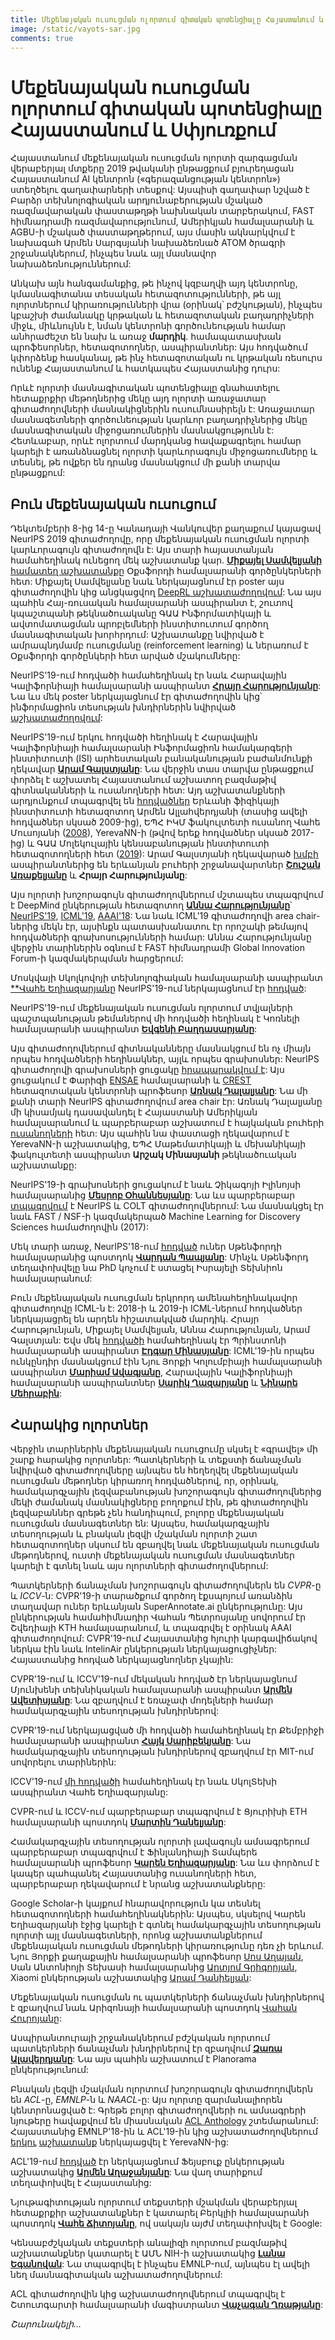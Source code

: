 ```yaml
---
title: Մեքենայական ուսուցման ոլորտում գիտական պոտենցիալը Հայաստանում և Սփյուռքում
image: /static/vayots-sar.jpg
comments: true
---
```


# Մեքենայական ուսուցման ոլորտում գիտական պոտենցիալը Հայաստանում և Սփյուռքում

Հայաստանում մեքենայական ուսուցման ոլորտի զարգացման վերաբերյալ մտքերը 2019 թվականի ընթացքում բյուրեղացան Հայաստանում AI կենտրոն («գերազանցության կենտրոն») ստեղծելու գաղափարների տեսքով: Այսպիսի գաղափար նշված է Բարձր տեխնոլոգիական արդյունաբերության մշակած ռազմավարական փաստաթղթի նախնական տարբերակում, FAST հիմնադրամի ռազմավարությունում, Ամերիկյան համալսարանի և AGBU-ի մշակած փաստաթղթերում, այս մասին ակնարկվում է նախագահ Արմեն Սարգսյանի նախաձեռնած ATOM ծրագրի շրջանակներում, ինչպես նաև այլ մասնավոր նախաձեռնություններում:

Անկախ այն հանգամանքից, թե ինչով կզբաղվի այդ կենտրոնը, կմասնագիտանա տեսական հետազոտությունների, թե այլ ոլորտներում կիրառությունների վրա (օրինակ՝ բժշկության), ինչպես կբաշխի ժամանակը կրթական և հետազոտական բաղադրիչների միջև, միևնույնն է, նման կենտրոնի գործունեության համար անհրաժեշտ են նախ և առաջ **մարդիկ**․ համապատասխան պրոֆեսորներ, հետազոտողներ, ասպիրանտներ: Այս հոդվածում կփորձենք հասկանալ, թե ինչ հետազոտական ու կրթական ռեսուրս ունենք Հայաստանում և հատկապես Հայաստանից դուրս:

Որևէ ոլորտի մասնագիտական պոտենցիալը գնահատելու հետաքրքիր մեթոդներից մեկը այդ ոլորտի առաջատար գիտաժողովների մասնակիցներին ուսումնասիրելն է: Առաջատար մասնագետների գործունեության կարևոր բաղադրիչներից մեկը մասնագիտական միջոցառումներին մասնակցությունն է: Հետևաբար, որևէ ոլորտում մարդկանց հավաքագրելու համար կարելի է առանձնացնել ոլորտի կարևորագույն միջոցառումները և տեսնել, թե ովքեր են դրանց մասնակցում մի քանի տարվա ընթացքում:

## Բուն մեքենայական ուսուցում

Դեկտեմբերի 8-ից 14-ը Կանադայի Վանկուվեր քաղաքում կայացավ NeurIPS 2019 գիտաժողովը, որը մեքենայական ուսուցման ոլորտի կարևորագույն գիտաժողովն է: Այս տարի հայաստանյան համահեղինակ ունեցող մեկ աշխատանք կար․ [**Միքայել Սամվելյանի**](https://scholar.google.com/citations?user=2Qs19WAAAAAJ&hl=en&oi=ao) [համատեղ աշխատանքը](http://papers.nips.cc/paper/8978-maven-multi-agent-variational-exploration) Օքսֆորդի համալսարանի գործընկերների հետ: Միքայել Սամվելյանը նաև ներկայացնում էր poster այս գիտաժողովին կից անցկացվող [DeepRL աշխատաժողովում](https://sites.google.com/view/deep-rl-workshop-neurips-2019/home): Նա այս պահին Հայ-ռուսական համալսարանի ասպիրանտ է, շուտով կպաշտպանի թեկնածուականը ԳԱԱ Ինֆորմատիկայի և ավտոմատացման պրոբլեմների ինստիտուտում գործող մասնագիտական խորհրդում: Աշխատանքը նվիրված է ամրապնդմամբ ուսուցմանը (reinforcement learning) և ներառում է Օքսֆորդի գործընկերի հետ արված մշակումները:

NeurIPS'19-ում հոդվածի համահեղինակ էր նաև Հարավային Կալիֆորնիայի համալսարանի ասպիրանտ [**Հրայր Հարությունյանը**](https://scholar.google.com/citations?user=GaCGz8wAAAAJ&hl=en&oi=ao): Նա ևս մեկ poster ներկայացնում էր գիտաժողովին կից՝ ինֆորմացիոն տեսության խնդիրներին նվիրված [աշխատաժողովում](https://sites.google.com/view/itml19/home):

NeurIPS'19-ում երկու հոդվածի հեղինակ է Հարավային Կալիֆորնիայի համալսարանի Ինֆորմացիոն համակարգերի ինստիտուտի (ISI) արհեստական բանականության բաժանմունքի ղեկավար [**Արամ Գալստյանը**](https://www.isi.edu/people/galstyan/about): Նա վերջին տաս տարվա ընթացքում փորձել է աշխատել Հայաստանում աշխատող բազմաթիվ գիտնականների և ուսանողների հետ: Այդ աշխատանքների արդյունքում տպագրվել են [հոդվածներ](https://scholar.google.com/citations?hl=en&user=rJTwW0MAAAAJ&view_op=list_works&sortby=pubdate) Երևանի ֆիզիկայի ինստիտուտի հետազոտող Արմեն Ալլահվերդյանի (տասից ավելի հոդվածներ սկսած 2009-ից), ԵՊՀ ԻԿՄ ֆակուլտետի ուսանող Վահե Մուսոյանի ([2008](https://journals.aps.org/pre/abstract/10.1103/PhysRevE.79.056102)), YerevaNN-ի (թվով երեք հոդվածներ սկսած 2017-ից) և ԳԱԱ Մոլեկուլային կենսաբանության ինստիտուտի հետազոտողների հետ ([2019]()): Արամ Գալստյանի ղեկավարած [խմբի](https://minds.isi.edu/#ppl) ասպիրանտներից են երևանյան բուհերի շրջանավարտներ [**Շուշան Առաքելյանը**](https://scholar.google.com/citations?hl=en&user=xqZY5lMAAAAJ) և **Հրայր Հարությունյանը**:

Այս ոլորտի խոշորագույն գիտաժողովներում մշտապես տպագրվում է DeepMind ընկերության հետազոտող [**Աննա Հարությունյանը**](https://scholar.google.com/citations?user=Pon8OksAAAAJ&hl=en&oi=ao)՝ [NeurIPS'19](https://scholar.google.com/citations?user=Pon8OksAAAAJ&hl=en&oi=ao), [ICML'19](http://proceedings.mlr.press/v97/harutyunyan19a.html), [AAAI'18](https://www.aaai.org/ocs/index.php/AAAI/AAAI18/paper/viewPaper/16907): Նա նաև ICML'19 գիտաժողովի area chair-ներից մեկն էր, այսինքն պատասխանատու էր որոշակի թեմայով հոդվածների գրախոսությունների համար: Աննա Հարությունյանը վերջին տարիներին օգնում է FAST հիմնադրամի Global Innovation Forum-ի կազմակերպման հարցերում: 

Մոսկվայի Սկոլկովոյի տեխնոլոգիական համալսարանի ասպիրանտ [**Վահե Եղիազարյանը](https://scholar.google.ru/citations?user=Bktg6JEAAAAJ&hl=ru) NeurIPS'19-ում ներկայացնում էր [հոդված](http://papers.nips.cc/paper/8914-beyond-vector-spaces-compact-data-representation-as-differentiable-weighted-graphs): 

NeurIPS'19-ում մեքենայական ուսուցման ոլորտում տվյալների պաշտպանության թեմաներով մի հոդվածի հեղինակ է Կոռնելի համալսարանի ասպիրանտ [**Եվգենի Բաղդասարյանը**](https://scholar.google.com/citations?user=_MfoOC8AAAAJ&hl=en):

Այս գիտաժողովներում գիտնականները մասնակցում են ոչ միայն որպես հոդվածների հեղինակներ, այլև որպես գրախոսներ: NeurIPS գիտաժողովի գրախոսների ցուցակը [հրապարակվում է](https://nips.cc/Conferences/2019/Reviewers): Այս ցուցակում է Փարիզի [ENSAE](https://en.wikipedia.org/wiki/ENSAE_ParisTech) համալսարանի և [CREST](https://en.wikipedia.org/wiki/Center_for_Research_in_Economics_and_Statistics) հետազոտական կենտրոնի պրոֆեսոր [**Առնակ Դալալյանը**](http://www.arnak-dalalyan.fr/): Նա մի քանի տարի NeurIPS գիտաժողովում area chair էր: Առնակ Դալալյանը մի կիսամյակ դասավանդել է Հայաստանի Ամերիկյան համալսարանում և պարբերաբար աշխատում է հայկական բուհերի [ուսանողների](https://scholar.google.com/citations?user=1-_KDtoAAAAJ&hl=en) հետ: Այս պահին նա փաստացի ղեկավարում է YerevaNN-ի աշխատակից, ԵՊՀ Մաթեմատիկայի և մեխանիկայի ֆակուլտետի ասպիրանտ **Արշակ Մինասյանի** թեկնածուական աշխատանքը:

NeurIPS'19-ի գրախոսների ցուցակում է նաև Չիկագոյի Իլինոյսի համալսարանից [**Մեսրոբ Օհաննեսյանը**](https://sites.google.com/site/mesrob/home/): Նա ևս պարբերաբար [տպագրվում](https://scholar.google.com/citations?hl=en&user=pswXDJgAAAAJ&view_op=list_works&sortby=pubdate) է NeurIPS և COLT գիտաժողովներում: Նա մասնակցել էր նաև FAST / NSF-ի կազմակերպած Machine Learning for Discovery Sciences համաժողովին (2017):

Մեկ տարի առաջ, NeurIPS'18-ում [հոդված](http://papers.nips.cc/paper/8166-neural-proximal-gradient-descent-for-compressive-imaging) ուներ Սթենֆորդի համալսարանից պոստդոկ [**Վարդան Պապյանը**](https://sites.google.com/view/vardan-papyan/home): Մինչև Սթենֆորդ տեղափոխվելը նա PhD կոչում է ստացել Իսրայելի Տեխնիոն համալսարանում:

Բուն մեքենայական ուսուցման երկրորդ ամենահեղինակավոր գիտաժողովը ICML-ն է: 2018-ի և 2019-ի ICML-ներում հոդվածներ ներկայացրել են արդեն հիշատակված մարդիկ․ Հրայր Հարությունյան, Միքայել Սամվելյան, Աննա Հարությունյան, Արամ Գալստյան: Եվս մեկ [հոդվածի](http://proceedings.mlr.press/v97/tavares19a.html) համահեղինակ էր Պրինստոնի համալսարանի ասպիրանտ [**Էդգար Մինասյանը**](https://theory.cs.princeton.edu/PeoplePages/Students.html): ICML'19-ին որպես ունկընդիր մասնակցում էին Նյու Յորքի Կոլումբիայի համալսարանի ասպիրանտ [**Մարիամ Ավագյանը**](https://www.mariam-avagyan.com/), Հարավային Կալիֆորնիայի համալսարանի ասպիրանտներ [**Սարիկ Ղազարյանը**]() և [**Նինարե Մեհրաբին**](https://scholar.google.com/citations?hl=en&user=1R3XgHQAAAAJ): 


## Հարակից ոլորտներ

Վերջին տարիներին մեքենայական ուսուցումը սկսել է «գրավել» մի շարք հարակից ոլորտներ: Պատկերների և տեքստի ճանաչման նվիրված գիտաժողովները այնպես են հեղեղվել մեքենայական ուսուցման մեթոդներ կիրառող հոդվածներով, որ, օրինակ, համակարգչային լեզվաբանության խոշորագույն գիտաժողովներից մեկի ժամանակ մասնակիցները բողոքում էին, թե գիտաժողովին լեզվաբաններ գրեթե չեն հանդիպում, բոլորը մեքենայական ուսուցման մասնագետներ են: Այսպես, համակարգչային տեսողության և բնական լեզվի մշակման ոլորտի շատ հետազոտողներ սկսում են զբաղվել նաև մեքենայական ուսուցման մեթոդներով, ուստի մեքենայական ուսուցման մասնագետներ կարելի է գտնել նաև այս ոլորտների գիտաժողովներում:

Պատկերների ճանաչման խոշորագույն գիտաժողովներն են *CVPR*-ը և *ICCV*-ն: CVPR'19-ի տարածքում գործող էքսպոյում առանձին տաղավար ուներ երևանյան SuperAnnotate.ai ընկերությունը: Այս ընկերության համահիմնադիր Վահան Պետրոսյանը սովորում էր Շվեդիայի KTH համալսարանում, և տպագրվել է օրինակ AAAI գիտաժողովում: CVPR'19-ում Հայաստանից հյուրի կարգավիճակով ներկա էին նաև IntelinAir ընկերության ներկայացուցիչներ: Հայաստանից հոդված ներկայացնողներ չկային:

CVPR'19-ում և ICCV'19-ում մեկական հոդված էր ներկայացնում Մյունխենի տեխնիկական համալսարանի ասպիրանտ [**Արմեն Ավետիսյանը**](https://scholar.google.de/citations?user=Ta4TDJoAAAAJ&hl=en&): Նա զբաղվում է եռաչափ մոդելների համար համակարգչային տեսողության խնդիրներով:

CVPR'19-ում ներկայացված մի հոդվածի համահեղինակ էր Քեմբրիջի համալսարանի ասպիրանտ [**Հայկ Սարիբեկյանը**](https://www.researchgate.net/scientific-contributions/2119118445_Hayk_Saribekyan): Նա համակարգչային տեսողության խնդիրներով զբաղվում էր MIT-ում սովորելու տարիներին:

ICCV'19-ում [մի հոդվածի](http://openaccess.thecvf.com/content_ICCV_2019/html/Voynov_Perceptual_Deep_Depth_Super-Resolution_ICCV_2019_paper.html) համահեղինակ էր նաև ՍկոլՏեխի ասպիրանտ Վահե Եղիազարյանը:

CVPR-ում և ICCV-ում պարբերաբար տպագրվում է Ցյուրիխի ETH համալսարանի պոստդոկ [**Մարտին Դանելյանը**](https://scholar.google.com/citations?hl=sv&user=NCSSpMkAAAAJ&view_op=list_works&sortby=pubdate):

Համակարգչային տեսողության ոլորտի լավագույն ամսագրերում պարբերաբար տպագրվում է Ֆինլանդիայի Տամպերե համալսարանի պրոֆեսոր [**Կարեն Եղիազարյանը**](https://scholar.google.com/citations?user=PzvGG50AAAAJ&hl=en): Նա ևս փորձում է կապեր պահպանել Հայաստանից ուսանողների հետ, պարբերաբար ղեկավարում է նրանց աշխատանքները: 

Google Scholar-ի կայքում հնարավորություն կա տեսնել հետազոտողների համահեղինակներին: Այսպես, սկսելով Կարեն Եղիազարյանի էջից կարելի է գտնել համակարգչային տեսողության ոլորտի այլ մասնագետների, որոնց աշխատանքներում մեքենայական ուսուցման մեթոդների կիրառությունը դեռ չի երևում․ Նյու Յորքի քաղաքային համալսարանի պրոֆեսոր [Սոս Աղայան](https://scholar.google.com/citations?user=FazfMZMAAAAJ&hl=en), Սան Անտոնիոյի Տեխասի համալսարանից [Արտյոմ Գրիգորյան](https://scholar.google.com/citations?user=SXPJbO4AAAAJ&hl=en), Xiaomi ընկերության աշխատակից [Արամ Դանիելյան](https://scholar.google.com/citations?user=F5BEZAYAAAAJ&hl=en): 

Մեքենայական ուսուցման ու պատկերների ճանաչման խնդիրներով է զբաղվում նաև Արիզոնայի համալսարանի պոստդոկ [Վահան Հուրոյանը](https://scholar.google.com/citations?hl=en&user=ZWj2xyAAAAAJ&view_op=list_works&sortby=pubdate):

Ասպիրանտուրայի շրջանակներում բժշկական ոլորտում պատկերների ճանաչման խնդիրներով էր զբաղվում [**Զառա Ալավերդյանը**](https://scholar.google.fr/citations?user=GvqyjOwAAAAJ&hl=en): Նա այս պահին աշխատում է Planorama ընկերությունում:

Բնական լեզվի մշակման ոլորտում խոշորագույն գիտաժողովներն են *ACL*-ը, *EMNLP*-ն և *NAACL*-ը: Այս ոլորտը զարմանալիորեն կենտրոնացված է: Գրեթե բոլոր գիտաժողովների ու ամսագրերի նյութերը հավաքվում են միասնական [ACL Anthology](https://www.aclweb.org/anthology/) շտեմարանում: Հայաստանից EMNLP'18-ին և ACL'19-ին կից աշխատաժողովներում [երկու](https://www.aclweb.org/anthology/K18-2018/) [աշխատանք](https://www.aclweb.org/anthology/W19-5019/) ներկայացվել է YerevaNN-ից:

ACL'19-ում [հոդված](https://www.aclweb.org/anthology/P19-1395/) էր ներկայացնում Ֆեյսբուք ընկերության աշխատակից [**Արմեն Աղաջանյանը**](https://scholar.google.com/citations?user=KxQfzRcAAAAJ&hl=en): Նա վաղ տարիքում տեղափոխվել է Հայաստանից:

Նյութագիտության ոլորտում տեքստերի մշակման վերաբերյալ հետաքրքիր աշխատանքներ է կատարել Բերկլիի համալսարանի պոստդոկ [**Վահե Ճիտոյանը**](https://scholar.google.co.uk/citations?hl=en&user=CzbuPxEAAAAJ&view_op=list_works&sortby=pubdate), ով սակայն այժմ տեղափոխվել է Google:

Կենսաբժշկական տեքստերի անալիզի ոլորտում բազմաթիվ աշխատանքներ կատարել է ԱՄՆ NIH-ի աշխատակից [**Լանա Եգանովան**](https://scholar.google.com/citations?hl=en&user=n3uO_L8AAAAJ&view_op=list_works&sortby=pubdate): Նա տպագրվել է ինչպես EMNLP-ում, այնպես էլ ավելի նեղ մասնագիտական աշխատաժողովներում:

ACL գիտաժողովին կից աշխատաժողովներում տպագրվել է Շտուտգարտի համալսարանի մագիստրանտ [**Վաչագան Ղռաթյանը**](https://www.aclweb.org/anthology/people/v/vachagan-gratian/):



*Շարունակելի․․․*
